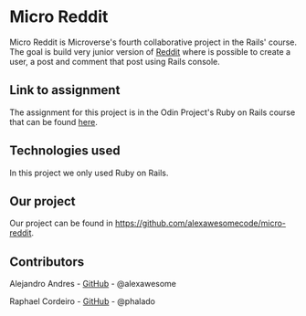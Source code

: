 # Micro Reddit

Micro Reddit is Microverse's fourth collaborative project in the Rails' course. The goal is build very junior version of [Reddit](http://reddit.com/) where is possible to create a user, a post and comment that post using Rails console.

## Link to assignment

The assignment for this project is in the Odin Project's Ruby on Rails course that can be found [here](https://www.theodinproject.com/courses/ruby-on-rails/lessons/building-with-active-record-ruby-on-rails).

## Technologies used

In this project we only used Ruby on Rails.

## Our project

Our project can be found in https://github.com/alexawesomecode/micro-reddit.

## Contributors

Alejandro Andres - [GitHub](https://github.com/alexawesomecode) - @alexawesome

Raphael Cordeiro - [GitHub](https://github.com/phalado) - @phalado
